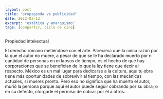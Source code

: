 ```yaml
---
layout: post
title: "propaganda vs publicidad"
date: 2022-02-12
excerpt: "estética y anarquismo"
tags: [compartir, ciclo de cine]
---
```


Propiedad intekectual

El derecho romano metiéndose con el arte. Pareciera que la única razón por la que el autor no muere, a pesar de que se le ha declarado muerto por n cantidad de personas en m lapsos de tiempo, es el hecho de que hay corporaciones que se benefician de lo que la ley tiene que decir al respecto. México es un mal lugar para dedicarse a la cultura, aquí tu obra tiene más oportunidades de sobrevivir al tiempo, con las mecánicas actuales, si mueres pronto. Pero eso no significa que ha muerto el autor, murió la persona porque aquí el autor puede seguir cobrando por su obra; o en su defecto, otorgarle el permiso de cobrar por él a otros.